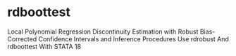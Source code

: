 # rdboottest
Local Polynomial Regression Discontinuity Estimation with Robust Bias-Corrected Confidence Intervals and Inference Procedures Use rdrobust And rdboottest With STATA 18
